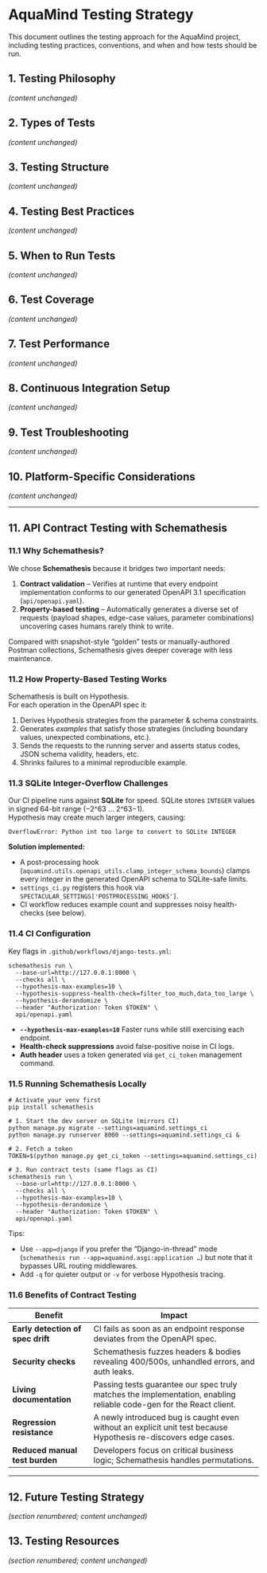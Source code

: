# AquaMind Testing Strategy

This document outlines the testing approach for the AquaMind project, including testing practices, conventions, and when and how tests should be run.

## 1. Testing Philosophy
*(content unchanged)*

## 2. Types of Tests
*(content unchanged)*

## 3. Testing Structure
*(content unchanged)*

## 4. Testing Best Practices
*(content unchanged)*

## 5. When to Run Tests
*(content unchanged)*

## 6. Test Coverage
*(content unchanged)*

## 7. Test Performance
*(content unchanged)*

## 8. Continuous Integration Setup
*(content unchanged)*

## 9. Test Troubleshooting
*(content unchanged)*

## 10. Platform-Specific Considerations
*(content unchanged)*

---

## 11. API Contract Testing with Schemathesis

### 11.1 Why Schemathesis?
We chose **Schemathesis** because it bridges two important needs:
1. **Contract validation** – Verifies at runtime that every endpoint implementation conforms to our generated OpenAPI 3.1 specification (`api/openapi.yaml`).
2. **Property-based testing** – Automatically generates a diverse set of requests (payload shapes, edge-case values, parameter combinations) uncovering cases humans rarely think to write.

Compared with snapshot-style “golden” tests or manually-authored Postman collections, Schemathesis gives deeper coverage with less maintenance.

### 11.2 How Property-Based Testing Works
Schemathesis is built on Hypothesis.  
For each operation in the OpenAPI spec it:
1. Derives Hypothesis strategies from the parameter & schema constraints.
2. Generates *examples* that satisfy those strategies (including boundary values, unexpected combinations, etc.).
3. Sends the requests to the running server and asserts status codes, JSON schema validity, headers, etc.
4. Shrinks failures to a minimal reproducible example.

### 11.3 SQLite Integer-Overflow Challenges
Our CI pipeline runs against **SQLite** for speed. SQLite stores `INTEGER` values in signed 64-bit range (−2^63 … 2^63−1).  
Hypothesis may create much larger integers, causing:

```
OverflowError: Python int too large to convert to SQLite INTEGER
```

**Solution implemented:**

* A post-processing hook (`aquamind.utils.openapi_utils.clamp_integer_schema_bounds`) clamps every integer in the generated OpenAPI schema to SQLite-safe limits.
* `settings_ci.py` registers this hook via `SPECTACULAR_SETTINGS['POSTPROCESSING_HOOKS']`.
* CI workflow reduces example count and suppresses noisy health-checks (see below).

### 11.4 CI Configuration
Key flags in `.github/workflows/django-tests.yml`:

```
schemathesis run \
  --base-url=http://127.0.0.1:8000 \
  --checks all \
  --hypothesis-max-examples=10 \
  --hypothesis-suppress-health-check=filter_too_much,data_too_large \
  --hypothesis-derandomize \
  --header "Authorization: Token $TOKEN" \
  api/openapi.yaml
```

* **`--hypothesis-max-examples=10`**   Faster runs while still exercising each endpoint.  
* **Health-check suppressions** avoid false-positive noise in CI logs.  
* **Auth header** uses a token generated via `get_ci_token` management command.  

### 11.5 Running Schemathesis Locally

```
# Activate your venv first
pip install schemathesis

# 1. Start the dev server on SQLite (mirrors CI)
python manage.py migrate --settings=aquamind.settings_ci
python manage.py runserver 8000 --settings=aquamind.settings_ci &

# 2. Fetch a token
TOKEN=$(python manage.py get_ci_token --settings=aquamind.settings_ci)

# 3. Run contract tests (same flags as CI)
schemathesis run \
  --base-url=http://127.0.0.1:8000 \
  --checks all \
  --hypothesis-max-examples=10 \
  --hypothesis-derandomize \
  --header "Authorization: Token $TOKEN" \
  api/openapi.yaml
```

Tips:

* Use `--app=django` if you prefer the “Django-in-thread” mode (`schemathesis run --app=aquamind.asgi:application …`) but note that it bypasses URL routing middlewares.
* Add `-q` for quieter output or `-v` for verbose Hypothesis tracing.

### 11.6 Benefits of Contract Testing

| Benefit | Impact |
|---------|--------|
| **Early detection of spec drift** | CI fails as soon as an endpoint response deviates from the OpenAPI spec. |
| **Security checks** | Schemathesis fuzzes headers & bodies revealing 400/500s, unhandled errors, and auth leaks. |
| **Living documentation** | Passing tests guarantee our spec truly matches the implementation, enabling reliable code-gen for the React client. |
| **Regression resistance** | A newly introduced bug is caught even without an explicit unit test because Hypothesis re-discovers edge cases. |
| **Reduced manual test burden** | Developers focus on critical business logic; Schemathesis handles permutations. |

---

## 12. Future Testing Strategy
*(section renumbered; content unchanged)*

## 13. Testing Resources
*(section renumbered; content unchanged)*
